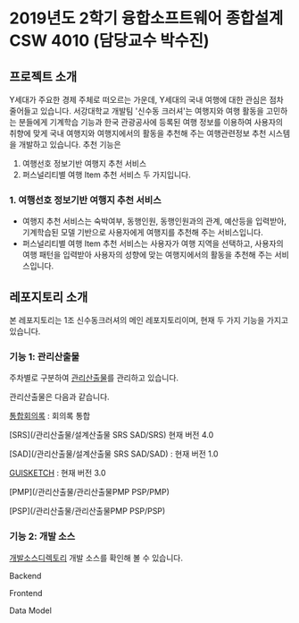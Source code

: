 # 2019년도 2학기 융합소프트웨어 종합설계 CSW 4010 (담당교수 박수진)

## 프로젝트 소개

Y세대가 주요한 경제 주체로 떠오르는 가운데, Y세대의 국내 여행에 대한 관심은 점차 줄어들고 있습니다. 서강대학교 개발팀 '신수동 크러셔'는 여행지와 여행 활동을 고민하는 분들에게 기계학습 기능과 한국 관광공사에 등록된 여행 정보를 이용하여 사용자의 취향에 맞게 국내 여행지와 여행지에서의 활동을 추천해 주는 
여행관련정보 추천 시스템을 개발하고 있습니다.
추천 기능은 

1. 여행선호 정보기반 여행지 추천 서비스 
2. 퍼스널리티별 여행 Item 추천 서비스 두 가지입니다.


### 1. 여행선호 정보기반 여행지 추천 서비스
- 여행지 추천 서비스는 숙박여부, 동행인원, 동행인원과의 관계, 예산등을 입력받아, 기계학습된 모델 기반으로 사용자에게 여행지를 추천해 주는 서비스입니다.
- 퍼스널리티별 여행 Item 추천 서비스는 사용자가 여행 지역을 선택하고, 사용자의 여행 패턴을 입력받아 사용자의 성향에 맞는 여행지에서의 활동을 추천해 주는 서비스입니다. 

## 레포지토리 소개

본 레포지토리는 1조 신수동크러셔의 메인 레포지토리이며, 현재 두 가지 기능을 가지고 있습니다.

### 기능 1: 관리산출물

주차별로 구분하여 [관리산출물](/관리산출물)를 관리하고 있습니다.

관리산출물은 다음과 같습니다.



[통합회의록](/관리산출물) : 회의록 통합

[SRS](/관리산출물/설계산출물 SRS SAD/SRS)   현재 버전 4.0

[SAD](/관리산출물/설계산출물 SRS SAD/SAD) : 현재 버전 1.0

[GUISKETCH](/관리산출물/GUI_SKETCH)  : 현재 버전 3.0

[PMP](/관리산출물/관리산출물PMP PSP/PMP)

[PSP](/관리산출물/관리산출물PMP PSP/PSP)








### 기능 2:  개발 소스

[개발소스디렉토리](/trip-picker-develop)  개발 소스를 확인해 볼 수 있습니다.

Backend

Frontend

Data Model

